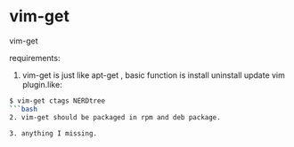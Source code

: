 vim-get
=======

vim-get 

requirements:
1. vim-get is just like apt-get , basic function is install uninstall update vim plugin.like:
  ```bash 
  $ vim-get ctags NERDtree
  ```bash
2. vim-get should be packaged in rpm and deb package.

3. anything I missing.
